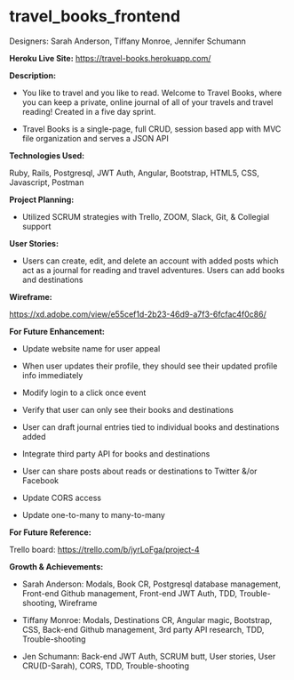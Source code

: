 # travel_books_frontend

Designers: Sarah Anderson, Tiffany Monroe, Jennifer Schumann

**Heroku Live Site:**
https://travel-books.herokuapp.com/


**Description:**

- You like to travel and you like to read. Welcome to Travel Books, where you can keep a private, online journal of all of your travels and travel reading! Created in a five day sprint.

- Travel Books is a single-page, full CRUD, session based app with MVC file organization and serves a JSON API


**Technologies Used:**

Ruby, Rails, Postgresql, JWT Auth, Angular, Bootstrap, HTML5, CSS, Javascript, Postman


**Project Planning:**

- Utilized SCRUM strategies with Trello, ZOOM, Slack, Git, & Collegial support


**User Stories:**

- Users can create, edit, and delete an account with added posts which act as a journal for reading and travel adventures.  Users can add books and destinations

**Wireframe:**

https://xd.adobe.com/view/e55cef1d-2b23-46d9-a7f3-6fcfac4f0c86/


**For Future Enhancement:**

- Update website name for user appeal

- When user updates their profile, they should see their updated profile info immediately

- Modify login to a click once event

- Verify that user can only see their books and destinations

- User can draft journal entries tied to individual books and destinations added

- Integrate third party API for books and destinations

- User can share posts about reads or destinations to Twitter &/or Facebook

- Update CORS access

- Update one-to-many to many-to-many

**For Future Reference:**

Trello board: https://trello.com/b/jyrLoFga/project-4


**Growth & Achievements:**

- Sarah Anderson: Modals, Book CR, Postgresql database management, Front-end Github management, Front-end JWT Auth, TDD, Trouble-shooting, Wireframe

- Tiffany Monroe: Modals, Destinations CR, Angular magic, Bootstrap, CSS, Back-end Github management, 3rd party API research, TDD, Trouble-shooting

- Jen Schumann: Back-end JWT Auth, SCRUM butt, User stories, User CRU(D-Sarah), CORS, TDD, Trouble-shooting
